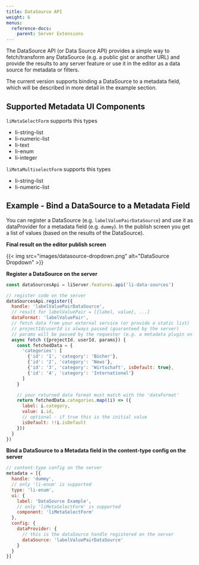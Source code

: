 ```yaml
---
title: DataSource API
weight: 6
menus:
  reference-docs:
    parent: Server Extensions
---
```


The DataSource API (or Data Source API) provides a simple way to fetch/transform any DataSource (e.g. a public gist or another URL) and provide the results to any server feature or use it in the editor as a data source for metadata or filters.

The current version supports binding a DataSource to a metadata field, which will be described in more detail in the example section.

## Supported Metadata UI Components

`liMetaSelectForm` supports this types
  - li-string-list
  - li-numeric-list
  - li-text
  - li-enum
  - li-integer

`liMetaMultiselectForm` supports this types
  - li-string-list
  - li-numeric-list

## Example - Bind a DataSource to a Metadata Field

You can register a DataSource (e.g. `labelValuePairDataSource`) and use it as dataProvider for a metadata field (e.g. `dummy`). In the publish screen you get a list of values (based on the results of the DataSource).

**Final result on the editor publish screen**

{{< img src="images/datasource-dropdown.png" alt="DataSource Dropdown" >}}

**Register a DataSource on the server**

```js
const dataSourcesApi = liServer.features.api('li-data-sources')

// register code on the server
dataSourcesApi.register({
  handle: 'labelValuePairDataSource',
  // result for labelValuePair = [{label, value}, ...]
  dataFormat: 'labelValuePair',
  // fetch data from your external service (or provide a static list)
  // projectId/userId is always passed (guaranteed by the server)
  // params will be passed by the requester (e.g. a metadata plugin on the editor which passes the documentId)
  async fetch ({projectId, userId, params}) {
    const fetchedData = {
      'categories': [
        {'id': '1', 'category': 'Bücher'},
        {'id': '2', 'category': 'News'},
        {'id': '3', 'category': 'Wirtschaft', isDefault: true},
        {'id': '4', 'category': 'International'}
      ]
    }

    // your returned data format must match with the 'dataFormat'
    return fetchedData.categories.map((i) => ({
      label: i.category,
      value: i.id,
      // optional - if true this is the initial value
      isDefault: !!i.isDefault
    }))
  }
})
```

**Bind a DataSource to a Metadata field in the content-type config on the server**

```js
// content-type config on the server
metadata = [{
  handle: 'dummy',
  // only 'li-enum' is supported
  type: 'li-enum',
  ui: {
    label: 'DataSource Example',
    // only 'liMetaSelectForm' is supported
    component: 'liMetaSelectForm'
  },
  config: {
    dataProvider: {
      // this is the dataSource handle registered on the server
      dataSource: 'labelValuePairDataSource'
    }
  }
}]
```
